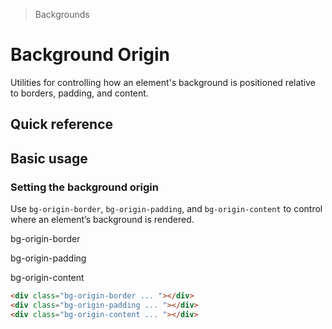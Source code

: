 > Backgrounds

# Background Origin

Utilities for controlling how an element's background is positioned relative to borders, padding, and content.

## Quick reference

<qr-table />

## Basic usage

### Setting the background origin
Use `bg-origin-border`, `bg-origin-padding`, and `bg-origin-content` to control where an element’s background is rendered.

<container>
  <div class="flex flex-col sm:flex-row items-center justify-center gap-32">
    <div class="flex flex-col items-center shrink-0">
      <p class="pd-text-slate-500 pd-font-mono text-center mb-16 dark:pd-text-slate-400">bg-origin-border</p>
      <div class="w-80 h-80 bg-cover bg-clip-border p-16 rounded-8 pd-shadow-lg pd-bg-indigo-500 border-4 pd-border-white/50 border-dashed pd-font-mono pd-font-extrabold pd-text-sm pd-text-white flex justify-center items-center bg-[url(office-warping.png)] bg-[center_-280px]"></div>
    </div>
    <div class="flex flex-col items-center shrink-0">
      <p class="pd-text-slate-500 pd-font-mono text-center mb-16 dark:pd-text-slate-400">bg-origin-padding</p>
      <div class="w-80 h-80 bg-cover bg-clip-padding p-16 rounded-8 pd-shadow-lg pd-bg-indigo-500 border-4 pd-border-indigo-500/50 border-dashed pd-font-mono pd-font-extrabold pd-text-sm pd-text-white flex justify-center items-center bg-[url(office-warping.png)] bg-[center_-280px]"></div>
    </div>
    <div class="flex flex-col items-center shrink-0">
      <p class="pd-text-slate-500 pd-font-mono text-center mb-16 dark:pd-text-slate-400">bg-origin-content</p>
      <div class="w-80 h-80 bg-cover bg-clip-content p-16 rounded-8 pd-bg-indigo-500 border-4 pd-border-indigo-500/50 border-dashed pd-font-mono pd-font-extrabold pd-text-sm pd-text-white flex justify-center items-center bg-[url(office-warping.png)] bg-[center_-280px]"></div>
    </div>
  </div>
</container>

```html
<div class="bg-origin-border ... "></div>
<div class="bg-origin-padding ... "></div>
<div class="bg-origin-content ... "></div>
```


